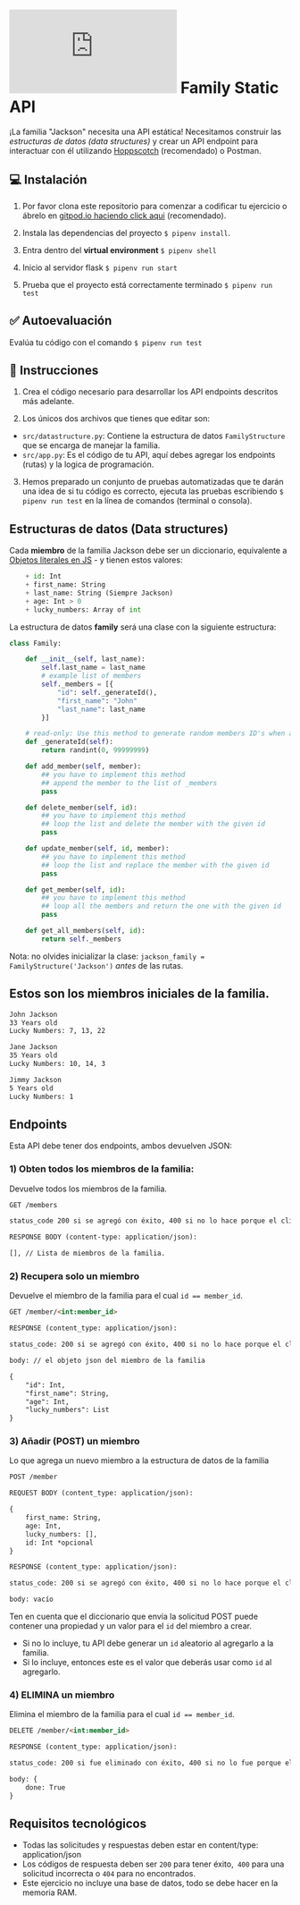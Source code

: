 
# ![alt text](https://assets.breatheco.de/apis/img/images.php?blob&random&cat=icon&tags=breathecode,32) Family Static API

¡La familia "Jackson" necesita una API estática! Necesitamos construir las *estructuras de datos (data structures)* y crear un API endpoint para interactuar con él utilizando [Hoppscotch](https://hoppscotch.io/) (recomendado) o Postman.

## 💻 Instalación

1. Por favor clona este repositorio para comenzar a codificar tu ejercicio o ábrelo en [gitpod.io haciendo click aqui](https://www.gitpod.io#https://github.com/breatheco-de/exercise-family-static-api) (recomendado).

2. Instala las dependencias del proyecto `$ pipenv install`.

3. Entra dentro del **virtual environment** `$ pipenv shell`

4. Inicio al servidor flask `$ pipenv run start`

5. Prueba que el proyecto está correctamente terminado `$ pipenv run test`

## ✅ Autoevaluación

Evalúa tu código con el comando `$ pipenv run test`

## 📝 Instrucciones

1) Crea el código necesario para desarrollar los API endpoints descritos más adelante.

2) Los únicos dos archivos que tienes que editar son:

- `src/datastructure.py`: Contiene la estructura de datos `FamilyStructure` que se encarga de manejar la familia.
- `src/app.py`: Es el código de tu API, aquí debes agregar los endpoints (rutas) y la logica de programación.

3) Hemos preparado un conjunto de pruebas automatizadas que te darán una idea de si tu código es correcto, ejecuta las pruebas escribiendo `$ pipenv run test` en la línea de comandos (terminal o consola).

## Estructuras de datos (Data structures)

Cada **miembro** de la familia Jackson debe ser un diccionario, equivalente a [Objetos literales en JS](https://developer.mozilla.org/en-US/docs/Web/JavaScript/Guide/Working_with_Objects) - y tienen estos valores:

```python
    + id: Int
    + first_name: String
    + last_name: String (Siempre Jackson)
    + age: Int > 0
    + lucky_numbers: Array of int
```
La estructura de datos **family** será una clase con la siguiente estructura:

```python
class Family:

    def __init__(self, last_name):
        self.last_name = last_name
        # example list of members
        self._members = [{
            "id": self._generateId(),
            "first_name": "John"
            "last_name": last_name
        }]

    # read-only: Use this method to generate random members ID's when adding members into the list
    def _generateId(self):
        return randint(0, 99999999)

    def add_member(self, member):
        ## you have to implement this method
        ## append the member to the list of _members
        pass

    def delete_member(self, id):
        ## you have to implement this method
        ## loop the list and delete the member with the given id
        pass

    def update_member(self, id, member):
        ## you have to implement this method
        ## loop the list and replace the member with the given id
        pass

    def get_member(self, id):
        ## you have to implement this method
        ## loop all the members and return the one with the given id
        pass

    def get_all_members(self, id):
        return self._members
```

Nota: no olvides inicializar la clase: `jackson_family = FamilyStructure('Jackson')` *antes* de las rutas.

## Estos son los miembros iniciales de la familia.

```md
John Jackson
33 Years old
Lucky Numbers: 7, 13, 22

Jane Jackson
35 Years old
Lucky Numbers: 10, 14, 3

Jimmy Jackson
5 Years old
Lucky Numbers: 1
```

## Endpoints

Esta API debe tener dos endpoints, ambos devuelven JSON:

### 1) Obten todos los miembros de la familia:

Devuelve todos los miembros de la familia.

```md
GET /members

status_code 200 si se agregó con éxito, 400 si no lo hace porque el cliente (solicitud) falla, 500 si el servidor encuentra un error

RESPONSE BODY (content-type: application/json):

[], // Lista de miembros de la familia.

```

### 2) Recupera solo un miembro

Devuelve el miembro de la familia para el cual `id == member_id`.

```md
GET /member/<int:member_id>

RESPONSE (content_type: application/json):

status_code: 200 si se agregó con éxito, 400 si no lo hace porque el cliente (solicitud) falla, 500 si el servidor encuentra un error

body: // el objeto json del miembro de la familia

{
    "id": Int,
    "first_name": String,
    "age": Int,
    "lucky_numbers": List
}

```

### 3) Añadir (POST) un miembro

Lo que agrega un nuevo miembro a la estructura de datos de la familia

```md
POST /member

REQUEST BODY (content_type: application/json):

{
    first_name: String,
    age: Int,
    lucky_numbers: [],
    id: Int *opcional
}

RESPONSE (content_type: application/json):

status_code: 200 si se agregó con éxito, 400 si no lo hace porque el cliente (solicitud) falla, 500 si el servidor encuentra un error

body: vacío
```

Ten en cuenta que el diccionario que envía la solicitud POST puede contener una propiedad y un valor para el `id` del miembro a crear.
- Si no lo incluye, tu API debe generar un `id` aleatorio al agregarlo a la familia.
- Si lo incluye, entonces este es el valor que deberás usar como `id` al agregarlo.

### 4) ELIMINA un miembro

Elimina el miembro de la familia para el cual `id == member_id`.

```md
DELETE /member/<int:member_id>

RESPONSE (content_type: application/json):

status_code: 200 si fue eliminado con éxito, 400 si no lo fue porque el cliente (solicitud) falla, 500 si el servidor encuentra un error

body: {
    done: True
}

```

## Requisitos tecnológicos

- Todas las solicitudes y respuestas deben estar en content/type: application/json
- Los códigos de respuesta deben ser `200` para tener éxito,` 400` para una solicitud incorrecta o `404` para no encontrados.
- Este ejercicio no incluye una base de datos, todo se debe hacer en la memoria RAM.
